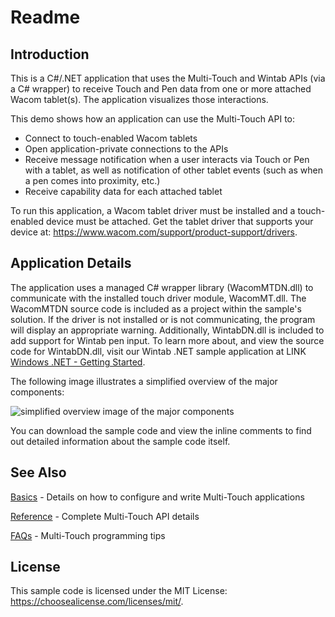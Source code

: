 # Readme

## Introduction
This is a C#/.NET application that uses the Multi-Touch and Wintab APIs (via a C# wrapper) to receive Touch and Pen data from one or more attached Wacom tablet(s). The application visualizes those interactions.

This demo shows how an application can use the Multi-Touch API to:

* Connect to touch-enabled Wacom tablets
* Open application-private connections to the APIs
* Receive message notification when a user interacts via Touch or Pen with a tablet, as well as notification of other tablet events (such as when a pen comes into proximity, etc.)
* Receive capability data for each attached tablet

To run this application, a Wacom tablet driver must be installed and a touch-enabled device must be attached. Get the tablet driver that supports your device at: https://www.wacom.com/support/product-support/drivers.

## Application Details
The application uses a managed C# wrapper library (WacomMTDN.dll) to communicate with the installed touch driver module, WacomMT.dll. The WacomMTDN source code is included as a project within the sample's solution. If the driver is not installed or is not communicating, the program will display an appropriate warning. Additionally, WintabDN.dll is included to add support for Wintab pen input. To learn more about, and view the source code for WintabDN.dll, visit our Wintab .NET sample application at LINK [Windows .NET - Getting Started](https://github.com/Wacom-Developer/wacom-device-kit-windows/blob/master/Wintab%20.Net/GETTING-STARTED.md).

The following image illustrates a simplified overview of the major  components:

![simplified overview image of the major components](https://github.com/cbwinchild-devdocs/icbt-windows-sample-code-docs/blob/master/Multi-Touch%20Windows%20C%23%20.NET/Media/sc-rm-MTC%23.NET-appOverview.png)


You can download the sample code and view the inline comments to find out detailed information about the sample code itself.

## See Also
[Basics](https://developer-docs.wacom.com/wacom-device-api/docs/wfmt-basics) - Details on how to configure and write Multi-Touch applications

[Reference](https://developer-docs.wacom.com/wacom-device-api/docs/wfmt-reference) - Complete Multi-Touch API details

[FAQs](https://developer-docs.wacom.com/wacom-device-api/docs/wfmt-faqs) - Multi-Touch programming tips

## License
This sample code is licensed under the MIT License: https://choosealicense.com/licenses/mit/.